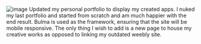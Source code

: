 ![image](https://user-images.githubusercontent.com/85306141/130177997-28fa8900-e984-4552-9568-2ac1110cfab4.png)
Updated my personal portfolio to display my created apps. I nuked my last portfolio and started from scratch and am much happier with the end result. Bulma is used as the framework, ensuring that the site will be mobile responsive. The only thing I wish to add is a new page to house my creative works as opposed to linking my outdated weebly site.
